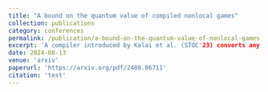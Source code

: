 ```yaml
---
title: "A bound on the quantum value of compiled nonlocal games"
collection: publications
category: conferences
permalink: /publication/a-bound-on-the-quantum-value-of-nonlocal-games
excerpt: 'A compiler introduced by Kalai et al. (STOC'23) converts any nonlocal game into an interactive protocol with a single computationally-bounded prover'
date: 2024-08-13
venue: 'arxiv'
paperurl: 'https://arxiv.org/pdf/2408.06711'
citation: 'test'
---
```


<!---
The contents fabove will be part of a list of publications, if the user clicks the link for the publication than the contents of section will be rendered as a full page, allowing you to provide more information about the paper for the reader. When publications are displayed as a single page, the contents of the above "citation" field will automatically be included below this section in a smaller font.
-->
